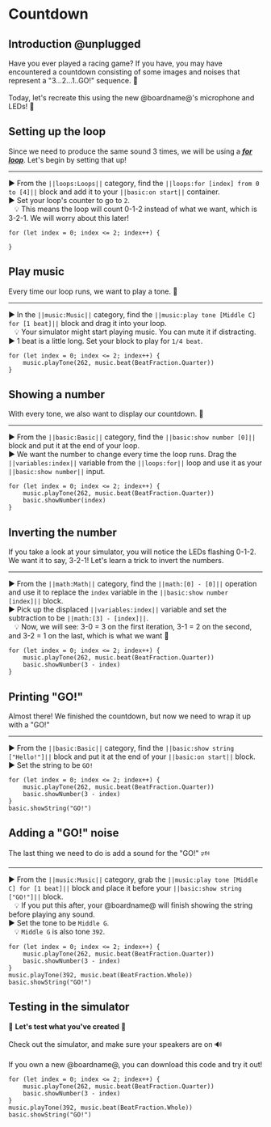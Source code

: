 # Countdown

## Introduction @unplugged

Have you ever played a racing game? If you have, you may have encountered a countdown consisting of some images and noises that represent a "3...2...1..GO!" sequence. 🚥
<br/>
<br/>
Today, let's recreate this using the new @boardname@'s microphone and LEDs! 🎤 

## Setting up the loop

Since we need to produce the same sound 3 times, we will be using a [__*for loop*__](#forLoop "a loop that repeats code for a given number of times using an index"). Let's begin by setting that up!

---

► From the ``||loops:Loops||`` category, find the ``||loops:for [index] from 0 to [4]||`` block and add it to your ``||basic:on start||`` container.
<br/>
► Set your loop's counter to go to ``2``.
<br/>
&nbsp;&nbsp; 💡 This means the loop will count 0-1-2 instead of what we want, which is 3-2-1. We will worry about this later!

```blocks
for (let index = 0; index <= 2; index++) {
	
}
```

## Play music

Every time our loop runs, we want to play a tone. 🎵

---

► In the ``||music:Music||`` category, find the ``||music:play tone [Middle C] for [1 beat]||`` block and drag it into your loop.
<br/>
&nbsp;&nbsp; 💡 Your simulator might start playing music. You can mute it if distracting.
<br/>
► 1 beat is a little long. Set your block to play for ``1/4 beat``.

```blocks
for (let index = 0; index <= 2; index++) {
    music.playTone(262, music.beat(BeatFraction.Quarter))
}
```

## Showing a number

With every tone, we also want to display our countdown. 🔢

---

► From the ``||basic:Basic||`` category, find the ``||basic:show number [0]||`` block and put it at the end of your loop.
<br/>
► We want the number to change every time the loop runs. Drag the ``||variables:index||`` variable from the ``||loops:for||`` loop and use it as your ``||basic:show number||`` input.

```blocks
for (let index = 0; index <= 2; index++) {
    music.playTone(262, music.beat(BeatFraction.Quarter))
    basic.showNumber(index)
}
```

## Inverting the number

If you take a look at your simulator, you will notice the LEDs flashing 0-1-2. We want it to say, 3-2-1! Let's learn a trick to invert the numbers.

---

► From the ``||math:Math||`` category, find the ``||math:[0] - [0]||`` operation and use it to replace the ``index`` variable in the ``||basic:show number [index]||`` block.
<br/>
► Pick up the displaced ``||variables:index||`` variable and set the subtraction to be ``||math:[3] - [index]||``.
<br/>
&nbsp;&nbsp; 💡 Now, we will see: 3-0 = 3 on the first iteration, 3-1 = 2 on the second, and 3-2 = 1 on the last, which is what we want 🎉

```blocks
for (let index = 0; index <= 2; index++) {
    music.playTone(262, music.beat(BeatFraction.Quarter))
    basic.showNumber(3 - index)
}
```

## Printing "GO!"

Almost there! We finished the countdown, but now we need to wrap it up with a "GO!"

---

► From the ``||basic:Basic||`` category, find the ``||basic:show string ["Hello!"]||`` block and put it at the end of your ``||basic:on start||`` block.
<br/>
► Set the string to be ``GO!``

```blocks
for (let index = 0; index <= 2; index++) {
    music.playTone(262, music.beat(BeatFraction.Quarter))
    basic.showNumber(3 - index)
}
basic.showString("GO!")
```

## Adding a "GO!" noise

The last thing we need to do is add a sound for the "GO!" 🕬

---

► From the ``||music:Music||`` category, grab the ``||music:play tone [Middle C] for [1 beat]||`` block and place it before your ``||basic:show string ["GO!"]||`` block.
<br/>
&nbsp;&nbsp; 💡 If you put this after, your @boardname@ will finish showing the string before playing any sound.
<br/>
► Set the tone to be ``Middle G``.
<br/>
&nbsp;&nbsp; 💡 ``Middle G`` is also tone ``392``.

```blocks
for (let index = 0; index <= 2; index++) {
    music.playTone(262, music.beat(BeatFraction.Quarter))
    basic.showNumber(3 - index)
}
music.playTone(392, music.beat(BeatFraction.Whole))
basic.showString("GO!")
```

## Testing in the simulator

🚦 **Let's test what you've created** 🚦
<br/>
<br/>
Check out the simulator, and make sure your speakers are on 🔊
<br/>
<br/>
If you own a new @boardname@, you can download this code and try it out!

```blocks
for (let index = 0; index <= 2; index++) {
    music.playTone(262, music.beat(BeatFraction.Quarter))
    basic.showNumber(3 - index)
}
music.playTone(392, music.beat(BeatFraction.Whole))
basic.showString("GO!")
```